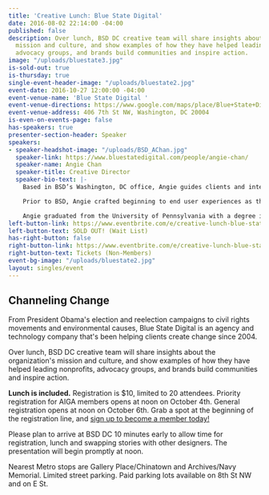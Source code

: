 ```yaml
---
title: 'Creative Lunch: Blue State Digital'
date: 2016-08-02 22:14:00 -04:00
published: false
description: Over lunch, BSD DC creative team will share insights about the organization's
  mission and culture, and show examples of how they have helped leading nonprofits,
  advocacy groups, and brands build communities and inspire action.
image: "/uploads/bluestate3.jpg"
is-sold-out: true
is-thursday: true
single-event-header-image: "/uploads/bluestate2.jpg"
event-date: 2016-10-27 12:00:00 -04:00
event-venue-name: 'Blue State Digital '
event-venue-directions: https://www.google.com/maps/place/Blue+State+Digital+DC/@38.895141,-77.0243957,17z/data=!3m1!4b1!4m5!3m4!1s0x89b7b7be2f7a268d:0x1f7b4785b0c9bbd4!8m2!3d38.895141!4d-77.022207
event-venue-address: 406 7th St NW, Washington, DC 20004
is-even-on-events-page: false
has-speakers: true
presenter-section-header: Speaker
speakers:
- speaker-headshot-image: "/uploads/BSD_AChan.jpg"
  speaker-link: https://www.bluestatedigital.com/people/angie-chan/
  speaker-name: Angie Chan
  speaker-title: Creative Director
  speaker-bio-text: |-
    Based in BSD’s Washington, DC office, Angie guides clients and internal teams in the development of strategic creative solutions for brands and non-profit organizations, like the Smithsonian, the Navy-Marine Corps Relief Society, and SOS Children’s Villages.

    Prior to BSD, Angie crafted beginning to end user experiences as the Creative Director and product lead at two New York City e-commerce startups. Earlier, at Green Team, Angie built national campaigns, websites and CSR initiatives for clients including LAN Airlines and the tourism boards of Scotland and Monaco. She has also worked in identity, editorial, packaging and web design for various clients in healthcare and education, including Procter & Gamble, Johnson & Johnson, and Northwestern University.

    Angie graduated from the University of Pennsylvania with a degree in Communications and Fine Arts, but spent the majority of her time writing, directing and performing in the nation’s first all-female musical sketch comedy troupe.
left-button-link: https://www.eventbrite.com/e/creative-lunch-blue-state-digital-tickets-27962290965?ref=ebapi
left-button-text: SOLD OUT! (Wait List)
has-right-button: false
right-button-link: https://www.eventbrite.com/e/creative-lunch-blue-state-digital-tickets-27962290965?ref=ebapi
right-button-text: Tickets (Non-Members)
event-bg-image: "/uploads/bluestate2.jpg"
layout: singles/event
---
```


## Channeling Change

From President Obama's election and reelection campaigns to civil rights movements and environmental causes, Blue State Digital is an agency and technology company that's been helping clients create change since 2004.

Over lunch, BSD DC creative team will share insights about the organization's mission and culture, and show examples of how they have helped leading nonprofits, advocacy groups, and brands build communities and inspire action.

**Lunch is included.** Registration is $10, limited to 20 attendees. Priority registration for AIGA members opens at noon on October 4th. General registration opens at noon on October 6th. Grab a spot at the beginning of the registration line, and [sign up to become a member today!](http://www.aiga.org/join)

Please plan to arrive at BSD DC 10 minutes early to allow time for registration, lunch and swapping stories with other designers. The presentation will begin promptly at noon.

Nearest Metro stops are Gallery Place/Chinatown and Archives/Navy Memorial. Limited street parking. Paid parking lots available on 8th St NW and on E St.